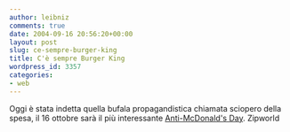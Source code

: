 ```yaml
---
author: leibniz
comments: true
date: 2004-09-16 20:56:20+00:00
layout: post
slug: ce-sempre-burger-king
title: C'è sempre Burger King
wordpress_id: 3357
categories:
- web
---
```


Oggi è stata indetta quella bufala propagandistica chiamata sciopero della spesa, il 16 ottobre sarà il più interessante [Anti-McDonald's Day](http://www.zipworld.com.au/%7Erocket/issues/anti-maccas.htm).
Zipworld
